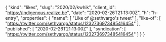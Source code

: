 {
  "kind": "likes",
  "slug": "2020/02/kwhik",
  "client_id": "https://indigenous.realize.be",
  "date": "2020-02-26T21:13:00Z",
  "h": "h-entry",
  "properties": {
    "name": [
      "Like of @sethvargo's tweet"
    ],
    "like-of": [
      "https://twitter.com/sethvargo/status/1232736973485416454"
    ],
    "published": [
      "2020-02-26T21:13:00Z"
    ],
    "syndication": [
      "https://twitter.com/sethvargo/status/1232736973485416454"
    ]
  }
}
